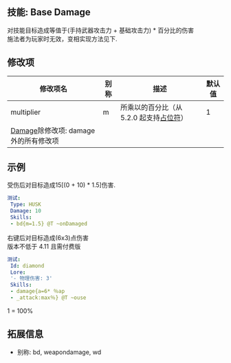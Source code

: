 技能: Base Damage
--------------------------

对技能目标造成等值于(手持武器攻击力 + 基础攻击力) * 百分比的伤害  
施法者为玩家时无效，变相实现方法见下.

修改项
----------

| 修改项名 | 别称    | 描述                                                                                                    | 默认值 |
|-----------|------------|----------------------------------------------------------------------------------------------------------------|---------------|
| multiplier           | m | 所乘以的百分比（从 5.2.0 起支持[占位符](/技能/占位符)）         | 1    |
| [Damage](/技能/列表/damage)除修改项: damage外的所有修改项 | | | |

示例
--------

受伤后对目标造成15[(0 + 10) * 1.5]伤害.

```yaml
测试:
 Type: HUSK
 Damage: 10
 Skills:
 - bd{m=1.5} @T ~onDamaged
```

右键后对目标造成(6x3)点伤害  
版本不低于 4.11 且需付费版

```yaml
测试:
 Id: diamond
 Lore:
 '- 物理伤害: 3'
 Skills:
 - damage{a=6* ％ap
 - _attack:max％} @T ~ouse
```

1 = 100%

拓展信息
--------

- 别称: bd, weapondamage, wd